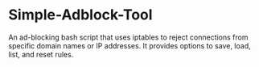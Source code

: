 # Simple-Adblock-Tool
An ad-blocking bash script that uses iptables to reject connections from specific domain names or IP addresses. It provides options to save, load, list, and reset rules.
